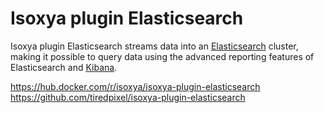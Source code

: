# Isoxya plugin Elasticsearch

Isoxya plugin Elasticsearch streams data into an [Elasticsearch](https://www.elastic.co/elasticsearch/) cluster, making it possible to query data using the advanced reporting features of Elasticsearch and [Kibana](https://www.elastic.co/kibana).

https://hub.docker.com/r/isoxya/isoxya-plugin-elasticsearch  
https://github.com/tiredpixel/isoxya-plugin-elasticsearch  
